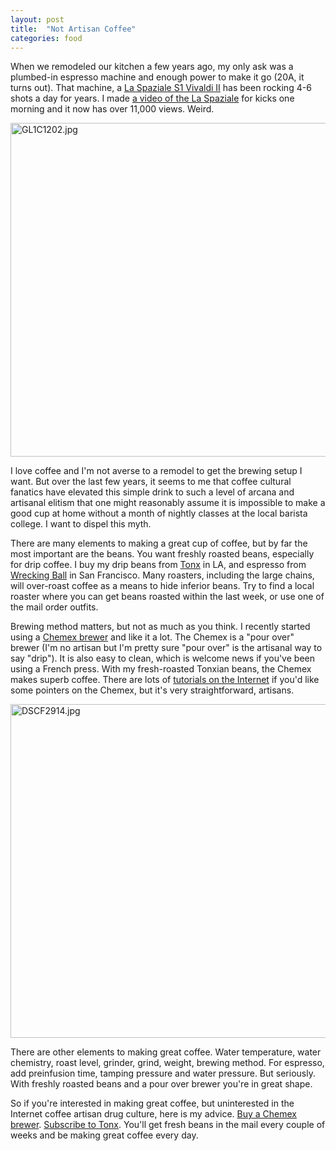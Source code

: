 ```yaml
---
layout: post
title:  "Not Artisan Coffee"
categories: food
---
```

When we remodeled our kitchen a few years ago, my only ask was a
plumbed-in espresso machine and enough power to make it go (20A, it turns out).
That machine, a [La Spaziale S1 Vivaldi II](https://www.chriscoffee.com/S1-Vivaldi-II-p/vivaldi-ii.htm)
has been rocking 4-6 shots a day for years. I made [a video of the La Spaziale](https://www.youtube.com/watch?v=kcRdDX3_uDE) for 
kicks one morning and it now has over 11,000 views.
Weird.

<a href="https://www.flickr.com/photos/41695401@N00/13489554694" title="GL1C1202.jpg by Rob Enns, on Flickr"><img src="https://farm8.staticflickr.com/7006/13489554694_c9c10cf75b_c.jpg" width="800" height="534" alt="GL1C1202.jpg"></a>

I love coffee and I'm not averse to a remodel to get the brewing
setup I want. But over the last few years, it seems to me that coffee
cultural fanatics have elevated this simple drink to such a level of arcana and 
artisanal elitism that one might reasonably assume it is impossible to make
a good cup at home without a month of nightly classes at the local
barista college.
I want to dispel this myth.

There are many elements to making a great cup of coffee,
but by far the most important are the beans.
You want freshly roasted beans, especially for drip coffee.
I buy my drip beans from [Tonx](https://tonx.org/e05d4627) in LA, and espresso from
[Wrecking Ball](http://www.wreckingballcoffee.com) in
San Francisco.
Many roasters, including the large chains, will over-roast coffee
as a means to hide inferior beans. Try to find a local roaster
where you can get beans roasted within the last week, or use one of the
mail order outfits.

Brewing method matters, but not as much as you think.
I recently started using a [Chemex brewer](http://www.amazon.com/gp/product/B0000YWF5E/ref=as_li_qf_sp_asin_tl?ie=UTF8&camp=1789&creative=9325&creativeASIN=B0000YWF5E&linkCode=as2&tag=myhomepag01ba-20)
and like it a lot. The Chemex is a "pour over" brewer (I'm no
artisan but I'm pretty sure
"pour over" is the artisanal way to say "drip"). 
It is also easy to clean, which is welcome news if you've been using
a French press.
With my fresh-roasted Tonxian beans, the Chemex makes superb coffee.
There are lots of [tutorials on the Internet](https://duckduckgo.com/?q=how+to+make+coffee+with+a+chemex+brewer) 
if you'd like some pointers on the Chemex, but it's very straightforward, artisans.

<a href="https://www.flickr.com/photos/41695401@N00/13405764133" title="DSCF2914.jpg by Rob Enns, on Flickr"><img src="https://farm3.staticflickr.com/2843/13405764133_1c571b0b8d_c.jpg" width="800" height="534" alt="DSCF2914.jpg"></a>

There are other elements to making great coffee. Water temperature,
water chemistry, roast level,
grinder, grind, weight, brewing method. For espresso, add preinfusion time,
tamping pressure and water pressure. But seriously. 
With freshly roasted beans and a pour over brewer you're in great shape.

So if you're interested in making great coffee, but uninterested in the 
Internet coffee artisan drug culture, here is my advice. [Buy a Chemex brewer](http://www.amazon.com/gp/product/B0000YWF5E/ref=as_li_qf_sp_asin_tl?ie=UTF8&camp=1789&creative=9325&creativeASIN=B0000YWF5E&linkCode=as2&tag=myhomepag01ba-20).
[Subscribe to Tonx](https://tonx.org/e05d4627). 
You'll get fresh beans in the mail every couple of weeks
and be making great coffee every day.

